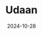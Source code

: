 ---  
layout: startup_page  
title: "Udaan"  
id: "udaan.com"  
permalink: "/udaanudaan.com10282024/"  
website: "https://udaan.com/"  
funding_round: "Debt"  
funding_amount: "₹300Cr"  
investors: "Lighthouse Canton, Stride Ventures, InnoVen Capital, Trifecta Capital"  
about: "Udaan is a business-to-business (B2B) e-commerce platform operating in India. It connects buyers and sellers across various categories, including FMCG, staples, fruits and vegetables, and pharmaceuticals. The platform aims to improve supply chain efficiency and expand its reach through a micro-market strategy."  
markets: "B2B e-commerce, FMCG, Staples, Fruits and Vegetables, Pharma"  
hq: "Bengaluru, Karnataka, India"  
founded_year: "2016"  
linkedin: "https://in.linkedin.com/company/udaan"  
twitter: "https://twitter.com/udaandotcom"  
instagram: ""  
facebook: "https://www.facebook.com/udaandotcom"  
crunchbase: "https://www.crunchbase.com/organization/udaan"  
pitchbook: "https://pitchbook.com/profiles/company/168408-91"  

date_display: "28-Oct-2024"  
date: "2024-10-28"

# SEO Optimization  
meta_title: "Udaan - Debt Funding (₹300Cr)"  
meta_description: "Udaan, Udaan is a business-to-business (B2B) e-commerce platform operating in India. It connects buyers and sellers across various categories, including FMCG..."  
meta_keywords: "Udaan, B2B e-commerce, FMCG, Staples, Fruits and Vegetables, Pharma, Debt funding"  
canonical_url: "https://startup.projectstartups.com/udaanudaan.com10282024/"  
---